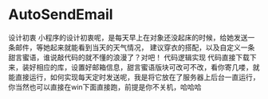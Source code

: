 # AutoSendEmail
设计初衷
小程序的设计初衷呢，是每天早上在对象还没起床的时候，给她发送一条邮件，等她起来就能看到当天的天气情况，
建议穿衣的搭配，以及自定义一条甜言蜜语，谁说敲代码的就不懂的浪漫了？对吧！
代码逻辑实现
代码直接下载下来，装好相应的库，设置好邮箱信息，甜言蜜语版块可改可不改，看你寄几喽，就能直接运行，如何实现每天定时发送呢，我是将它放在了服务器上后台一直运行，你当然也可以直接在win下面直接跑，前提是你不关机，哈哈哈
